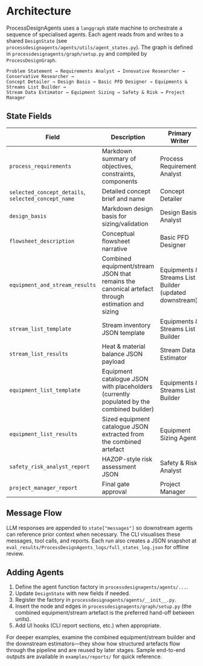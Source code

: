 # Architecture

ProcessDesignAgents uses a `langgraph` state machine to orchestrate a sequence of specialised agents. Each agent reads from and writes to a shared `DesignState` (see `processdesignagents/agents/utils/agent_states.py`). The graph is defined in `processdesignagents/graph/setup.py` and compiled by `ProcessDesignGraph`.

```
Problem Statement → Requirements Analyst → Innovative Researcher → Conservative Researcher →
Concept Detailer → Design Basis → Basic PFD Designer → Equipments & Streams List Builder →
Stream Data Estimator → Equipment Sizing → Safety & Risk → Project Manager
```

## State Fields

| Field | Description | Primary Writer |
|-------|-------------|----------------|
| `process_requirements` | Markdown summary of objectives, constraints, components | Process Requirements Analyst |
| `selected_concept_details`, `selected_concept_name` | Detailed concept brief and name | Concept Detailer |
| `design_basis` | Markdown design basis for sizing/validation | Design Basis Analyst |
| `flowsheet_description` | Conceptual flowsheet narrative | Basic PFD Designer |
| `equipment_and_stream_results` | Combined equipment/stream JSON that remains the canonical artefact through estimation and sizing | Equipments & Streams List Builder (updated downstream) |
| `stream_list_template` | Stream inventory JSON template | Equipments & Streams List Builder |
| `stream_list_results` | Heat & material balance JSON payload | Stream Data Estimator |
| `equipment_list_template` | Equipment catalogue JSON with placeholders (currently populated by the combined builder) | Equipments & Streams List Builder |
| `equipment_list_results` | Sized equipment catalogue JSON extracted from the combined artefact | Equipment Sizing Agent |
| `safety_risk_analyst_report` | HAZOP-style risk assessment JSON | Safety & Risk Analyst |
| `project_manager_report` | Final gate approval | Project Manager |

## Message Flow

LLM responses are appended to `state["messages"]` so downstream agents can reference prior context when necessary. The CLI visualises these messages, tool calls, and reports. Each run also creates a JSON snapshot at `eval_results/ProcessDesignAgents_logs/full_states_log.json` for offline review.

## Adding Agents

1. Define the agent function factory in `processdesignagents/agents/...`.
2. Update `DesignState` with new fields if needed.
3. Register the factory in `processdesignagents/agents/__init__.py`.
4. Insert the node and edges in `processdesignagents/graph/setup.py` (the combined equipment/stream artefact is the preferred hand-off between units).
5. Add UI hooks (CLI report sections, etc.) when appropriate.

For deeper examples, examine the combined equipment/stream builder and the downstream estimators—they show how structured artefacts flow through the pipeline and are reused by later stages. Sample end-to-end outputs are available in `examples/reports/` for quick reference.
